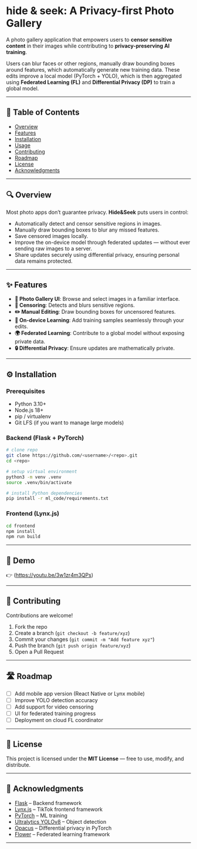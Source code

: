 # hide & seek: A Privacy-first Photo Gallery

A photo gallery application that empowers users to **censor sensitive content** in their images while contributing to **privacy-preserving AI training**.  

Users can blur faces or other regions, manually draw bounding boxes around features, which automatically generate new training data. These edits improve a local model (PyTorch + YOLO), which is then aggregated using **Federated Learning (FL)** and **Differential Privacy (DP)** to train a global model.

---

## 📖 Table of Contents  
- [Overview](#overview)  
- [Features](#features)  
- [Installation](#installation)  
- [Usage](#usage)  
- [Contributing](#contributing)  
- [Roadmap](#roadmap)  
- [License](#license)  
- [Acknowledgments](#acknowledgments)  

---

## 🔍 Overview  
Most photo apps don’t guarantee privacy. **Hide&Seek** puts users in control:  

- Automatically detect and censor sensitive regions in images.  
- Manually draw bounding boxes to blur any missed features.  
- Save censored images locally.  
- Improve the on-device model through federated updates — without ever sending raw images to a server.  
- Share updates securely using differential privacy, ensuring personal data remains protected.  

---

## ✨ Features  
- **📸 Photo Gallery UI**: Browse and select images in a familiar interface.  
- **🤖 Censoring**: Detects and blurs sensitive regions.  
- **✏️ Manual Editing**: Draw bounding boxes for uncensored features.  
- **🧠 On-device Learning**: Add training samples seamlessly through your edits.  
- **🌍 Federated Learning**: Contribute to a global model without exposing private data.  
- **🔒 Differential Privacy**: Ensure updates are mathematically private.  

---

## ⚙️ Installation  

### Prerequisites
- Python 3.10+  
- Node.js 18+  
- pip / virtualenv  
- Git LFS (if you want to manage large models)  

### Backend (Flask + PyTorch)
```bash
# clone repo
git clone https://github.com/<username>/<repo>.git
cd <repo>

# setup virtual environment
python3 -m venv .venv
source .venv/bin/activate

# install Python dependencies
pip install -r ml_code/requirements.txt
```

### Frontend (Lynx.js)
```bash
cd frontend
npm install 
npm run build
```

---

## 🎥 Demo  
👉 (https://youtu.be/3w1zr4m3QPs)

---

## 🤝 Contributing  
Contributions are welcome!  
1. Fork the repo  
2. Create a branch (`git checkout -b feature/xyz`)  
3. Commit your changes (`git commit -m "Add feature xyz"`)  
4. Push the branch (`git push origin feature/xyz`)  
5. Open a Pull Request  

---

## 🛣️ Roadmap  
- [ ] Add mobile app version (React Native or Lynx mobile)  
- [ ] Improve YOLO detection accuracy  
- [ ] Add support for video censoring  
- [ ] UI for federated training progress  
- [ ] Deployment on cloud FL coordinator  

---

## 📜 License  
This project is licensed under the **MIT License** — free to use, modify, and distribute.  

---

## 🙏 Acknowledgments  
- [Flask](https://flask.palletsprojects.com/) – Backend framework  
- [Lynx.js](https://lynx.tiktokglobal.lan/) – TikTok frontend framework  
- [PyTorch](https://pytorch.org/) – ML training  
- [Ultralytics YOLOv8](https://github.com/ultralytics/ultralytics) – Object detection  
- [Opacus](https://opacus.ai/) – Differential privacy in PyTorch  
- [Flower](https://flower.dev/) – Federated learning framework  

---
